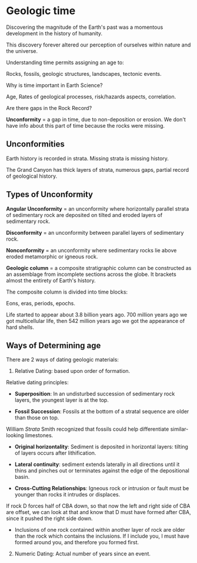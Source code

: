 # Geologic time

Discovering the magnitude of the Earth's past was a momentous development in the history of humanity.

This discovery forever altered our perception of ourselves within nature and the universe.

Understanding time permits assigning an age to:

Rocks, fossils, geologic structures, landscapes, tectonic events.

Why is time important in Earth Science?

Age, Rates of geological processes, risk/hazards aspects, correlation.

Are there gaps in the Rock Record?

**Unconformity** = a gap in time, due to non-deposition or erosion. We don't have info about this part of time because the rocks were missing.

## Unconformities

Earth history is recorded in strata. Missing strata is missing history.

The Grand Canyon has thick layers of strata, numerous gaps, partial record of geological history.

## Types of Unconformity

**Angular Unconformity** = an unconformity where horizontally parallel strata of sedimentary rock are deposited on tilted and eroded layers of sedimentary rock.

**Disconformity** = an unconformity between parallel layers of sedimentary rock.

**Nonconformity** = an unconformity where sedimentary rocks lie above eroded metamorphic or igneous rock.

**Geologic column** = a composite stratigraphic column can be constructed as an assemblage from incomplete sections across the globe. It brackets almost the entirety of Earth's history.

The composite column is divided into time blocks:

Eons, eras, periods, epochs.

Life started to appear about 3.8 billion years ago. 700 million years ago we got multicellular life, then 542 million years ago we got the appearance of hard shells.

## Ways of Determining age

There are 2 ways of dating geologic materials:

1. Relative Dating: based upon order of formation.

Relative dating principles:

* **Superposition**: In an undisturbed succession of sedimentary rock layers, the youngest layer is at the top.

* **Fossil Succession**: Fossils at the bottom of a stratal sequence are older than those on top.

William *Strata* Smith recognized that fossils could help differentiate similar-looking limestones.

* **Original horizontality**: Sediment is deposited in horizontal layers: tilting of layers occurs after lithification.

* **Lateral continuity**: sediment extends laterally in all directions until it thins and pinches out or terminates against the edge of the depositional basin.

* **Cross-Cutting Relationships**: Igneous rock or intrusion or fault must be younger than rocks it intrudes or displaces.

If rock D forces half of CBA down, so that now the left and right side of CBA are offset, we can look at that and know that D must have formed after CBA, since it pushed the right side down.

* Inclusions of one rock contained within another layer of rock are older than the rock which contains the inclusions. If I include you, I must have formed around you, and therefore you formed first.

2. Numeric Dating: Actual number of years since an event.
